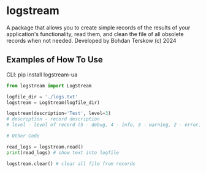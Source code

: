 # logstream

A package that allows you to create simple records of the results of your application\'s functionality, read them, and clean the file of all obsolete records when not needed.
Developed by Bohdan Terskow (c) 2024

## Examples of How To Use

CLI: pip install logstream-ua

```python
from logstream import LogStream

logfile_dir = './logs.txt'
logstream = LogStream(logfile_dir)

logstream(description='Test', level=3)
# description - record description
# level - level of record (5 - debug, 4 - info, 3 - warning, 2 - error, 1 - fatal)

# Other Code

read_logs = logstream.read()
print(read_logs) # show text into logfile

logstream.clear() # clear all file from records
```